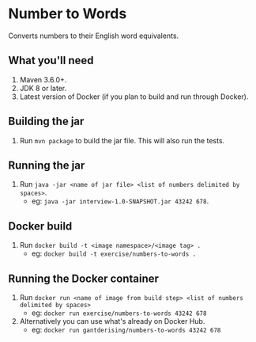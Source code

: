 # Number to Words
Converts numbers to their English word equivalents.

## What you'll need
1. Maven 3.6.0+.
1. JDK 8 or later.
1. Latest version of Docker (if you plan to build and run through Docker).

## Building the jar
1. Run `mvn package` to build the jar file. This will also run the tests.

## Running the jar
1. Run `java -jar <name of jar file> <list of numbers delimited by spaces>`.
    - eg: `java -jar interview-1.0-SNAPSHOT.jar 43242 678`.

## Docker build
1. Run `docker build -t <image namespace>/<image tag> .`
    - eg: `docker build -t exercise/numbers-to-words .`

## Running the Docker container
1. Run `docker run <name of image from build step> <list of numbers delimited by spaces>`
    - eg: `docker run exercise/numbers-to-words 43242 678`
1. Alternatively you can use what's already on Docker Hub.
    - eg: `docker run gantderising/numbers-to-words 43242 678`
